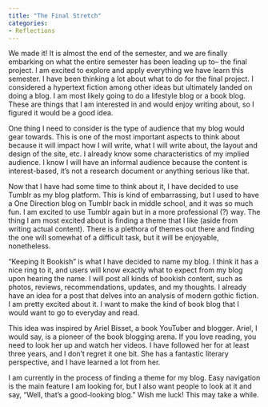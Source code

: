 ```yaml
---
title: "The Final Stretch"
categories:
- Reflections
---
```


We made it! It is almost the end of the semester, and we are finally embarking on what the entire semester has been leading up to– the final project. I am excited to explore and apply everything we have learn this semester. I have been thinking a lot about what to do for the final project. I considered a hypertext fiction among other ideas but ultimately landed on doing a blog. I am most likely going to do a lifestyle blog or a book blog. These are things that I am interested in and would enjoy writing about, so I figured it would be a good idea. 

One thing I need to consider is the type of audience that my blog would gear towards. This is one of the most important aspects to think about because it will impact how I will write, what I will write about, the layout and design of the site, etc. I already know some characteristics of my implied audience. I know I will have an informal audience because the content is interest-based, it’s not a research document or anything serious like that. 

Now that I have had some time to think about it, I have decided to use Tumblr as my blog platform. This is kind of embarrassing, but I used to have a One Direction blog on Tumblr back in middle school, and it was so much fun. I am excited to use Tumblr again but in a more professional (?) way. The thing I am most excited about is finding a theme that I like (aside from writing actual content). There is a plethora of themes out there and finding the one will somewhat of a difficult task, but it will be enjoyable, nonetheless. 

“Keeping It Bookish” is what I have decided to name my blog. I think it has a nice ring to it, and users will know exactly what to expect from my blog upon hearing the name. I will post all kinds of bookish content, such as photos, reviews, recommendations, updates, and my thoughts. I already have an idea for a post that delves into an analysis of modern gothic fiction. I am pretty excited about it. I want to make the kind of book blog that I would want to go to everyday and read. 

This idea was inspired by Ariel Bisset, a book YouTuber and blogger. Ariel, I would say, is a pioneer of the book blogging arena. If you love reading, you need to look her up and watch her videos. I have followed her for at least three years, and I don’t regret it one bit. She has a fantastic literary perspective, and I have learned a lot from her.  

I am currently in the process of finding a theme for my blog. Easy navigation is the main feature I am looking for, but I also want people to look at it and say, “Well, that’s a good-looking blog.” Wish me luck! This may take a while. 
